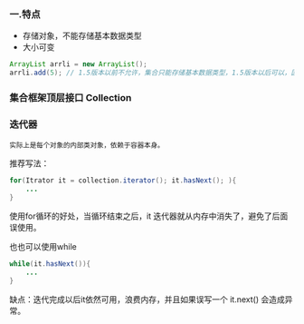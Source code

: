### 一.特点
* 存储对象，不能存储基本数据类型
* 大小可变

```java
ArrayList arrli = new ArrayList();
arrli.add(5); // 1.5版本以前不允许，集合只能存储基本数据类型，1.5版本以后可以，因为1.5版本以后有了自动装箱机制
```

### 集合框架顶层接口 Collection

### 迭代器
	实际上是每个对象的内部类对象，依赖于容器本身。

推荐写法：
```java
for(Itrator it = collection.iterator(); it.hasNext(); ){
	...
}
```
使用for循环的好处，当循环结束之后，it 迭代器就从内存中消失了，避免了后面误使用。

也也可以使用while
```java
while(it.hasNext()){
	...
}
```
缺点：迭代完成以后it依然可用，浪费内存，并且如果误写一个 it.next() 会造成异常。

